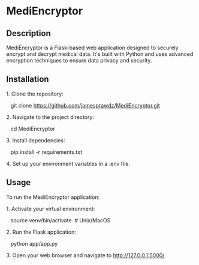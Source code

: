 # MediEncryptor

## Description
MediEncryptor is a Flask-based web application designed to securely encrypt and decrypt medical data. It's built with Python and uses advanced encryption techniques to ensure data privacy and security.

## Installation

1\. Clone the repository:

   git clone https://github.com/jamesprawdz/MediEncryptor.git

2\. Navigate to the project directory:

   cd MediEncryptor

3\. Install dependencies:

   pip install -r requirements.txt

4\. Set up your environment variables in a .env file.

## Usage

To run the MediEncryptor application:

1\. Activate your virtual environment:

   source venv/bin/activate  \# Unix/MacOS

2\. Run the Flask application:

   python app/app.py

3\. Open your web browser and navigate to http://127.0.0.1:5000/
